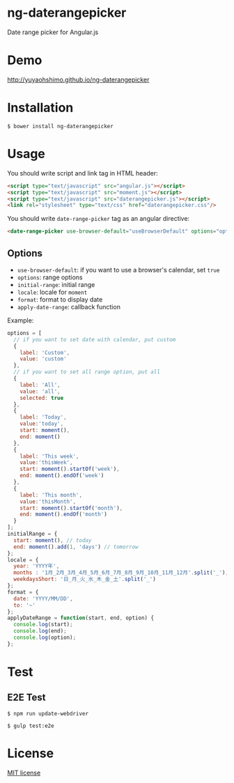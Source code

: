 ng-daterangepicker
==================

Date range picker for Angular.js

# Demo

http://yuyaohshimo.github.io/ng-daterangepicker

# Installation
```
$ bower install ng-daterangepicker
```

# Usage

You should write script and link tag in HTML header:
```html
<script type="text/javascript" src="angular.js"></script>
<script type="text/javascript" src="moment.js"></script>
<script type="text/javascript" src="daterangepicker.js"></script>
<link rel="stylesheet" type="text/css" href="daterangepicker.css"/>
```
You should write `date-range-picker` tag as an angular directive:
```html
<date-range-picker use-browser-default="useBrowserDefault" options="options" initial-range="initialRange" locale="locale" format="format" apply-date-range="applyDateRange(start, end)"></date-range-picker>
```

## Options
  - `use-browser-default`: if you want to use a browser's calendar, set `true`
  - `options`: range options
  - `initial-range`: initial range
  - `locale`: locale for `moment`
  - `format`: format to display date
  - `apply-date-range`: callback function

Example:
```javascript
options = [
  // if you want to set date with calendar, put custom
  {
    label: 'Custom',
    value: 'custom'
  },
  // if you want to set all range option, put all
  {
    label: 'All',
    value: 'all',
    selected: true
  },
  {
    label: 'Today',
    value:'today',
    start: moment(),
    end: moment()
  },
  {
    label: 'This week',
    value:'thisWeek',
    start: moment().startOf('week'),
    end: moment().endOf('week')
  },
  {
    label: 'This month',
    value:'thisMonth',
    start: moment().startOf('month'),
    end: moment().endOf('month')
  }
];
initialRange = {
  start: moment(), // today
  end: moment().add(1, 'days') // tomorrow
};
locale = {
  year: 'YYYY年',
  months : '1月_2月_3月_4月_5月_6月_7月_8月_9月_10月_11月_12月'.split('_'),
  weekdaysShort: '日_月_火_水_木_金_土'.split('_')
};
format = {
  date: 'YYYY/MM/DD',
  to: '~'
};
applyDateRange = function(start, end, option) {
  console.log(start);
  console.log(end);
  console.log(option);
};
```

# Test

## E2E Test

```
$ npm run update-webdriver
```

```
$ gulp test:e2e
```

# License

[MIT license](LICENSE)
